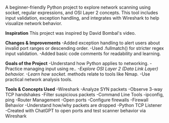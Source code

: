 A beginner-friendly Python project to explore network scanning using socket, regular expressions, and OSI Layer 2 concepts.
This tool includes input validation, exception handling, and integrates with Wireshark to help visualize network behavior.

**Inspiration**
This project was inspired by David Bombal's video.

**Changes & Improvements**
-Added exception handling to alert users about invalid port ranges or descending order.
-Used .fullmatch() for stricter regex input validation.
-Added basic code comments for readability and learning.

**Goals of the Project**
-Understand how Python applies to networking.
-Practice managing input using re.*.
-Explore OSI Layer 2 (Data Link Layer) behavior.
-Learn how socket.* methods relate to tools like Nmap.
-Use practical network analysis tools.

**Tools & Concepts Used**
-Wireshark
-Analyze SYN packets
-Observe 3-way TCP handshakes
-Filter suspicious packets
-Command Line Tools
-ipconfig, ping
-Router Management
-Open ports
-Configure firewalls
-Firewall Behavior
-Understand how/why packets are dropped
-Python TCP Listener
-Created with ChatGPT to open ports and test scanner behavior via Wireshark
